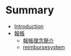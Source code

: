 # Summary

* [Introduction](README.md)
* [報帳](reimburse.md)
   * [報帳理念簡介](reimburse-conceptmd.md)
   * [reimbursesystem](reimbursesystem.md)

